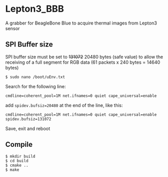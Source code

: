# Lepton3_BBB
A grabber for BeagleBone Blue to acquire thermal images from Lepton3 sensor

## SPI Buffer size
SPI buffer size must be set to ~~131072~~ 20480 bytes (safe value) to allow the receiving of a full segment for RGB data
(61 packets x 240 bytes = 14640 bytes)

```
$ sudo nano /boot/uEnv.txt
```
Search for the following line:
```
cmdline=coherent_pool=1M net.ifnames=0 quiet cape_universal=enable
```
add ``` spidev.bufsiz=20480 ```
at the end of the line, like this:
```
cmdline=coherent_pool=1M net.ifnames=0 quiet cape_universal=enable spidev.bufsiz=131072
```
Save, exit and reboot

## Compile
```
$ mkdir build
$ cd build
$ cmake ..
$ make
```




